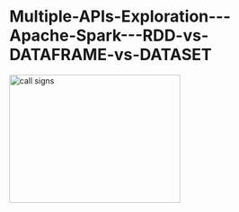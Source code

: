 # Multiple-APIs-Exploration---Apache-Spark---RDD-vs-DATAFRAME-vs-DATASET
<html>
<body>
<img src="Multiple-APIs-Exploration---Apache-Spark---RDD-vs-DATAFRAME-vs-DATASET/Disclaimer.PNG" alt = "call signs" style="width:304px;height:228px;">
</body>
</html>
